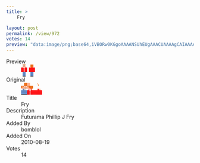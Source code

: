 ```yaml
---
title: >
    Fry

layout: post
permalink: /view/972
votes: 14
preview: "data:image/png;base64,iVBORw0KGgoAAAANSUhEUgAAACUAAAAgCAIAAAAaMSbnAAAABnRSTlMA/wD/AP5AXyvrAAABAklEQVRIiWP8//8fAwy8KZBjQAX87Ewff/4TmfCIgQiAqR0CkLWzoEi4lmJRTYxVRAMmdAHvPAbvPCxsWtnHwMDIyIjGoCJgRI4/hq2TsavyziXGLGLiD91/Vx+9IMZosgELGl9bTgLZSm05CdraR4kdkOT9Znc3mggyYPwvJAbnPPn3V4aJmeHtS4S8sDhUEA7eoga4MGmOw5I+GYTF0RnUAyj2ofgDryB17KMDGLVv1L7BbB/Lk39/MUVlGBgYGBjwSMEBshpcORVZDQue7ExMTidVDUr9l9RxBKuGeRU2BA0lUvtwTy+j9o3aN2rfwNmHUp4xMmK3HqXNj8csIrQDAOABTEdi+wVwAAAAAElFTkSuQmCC"
---
```

<dl class="side-by-side">
<dt>Preview</dt>
<dd>
    <img class="preview" src="data:image/png;base64,iVBORw0KGgoAAAANSUhEUgAAACUAAAAgCAIAAAAaMSbnAAAABnRSTlMA/wD/AP5AXyvrAAABAklEQVRIiWP8//8fAwy8KZBjQAX87Ewff/4TmfCIgQiAqR0CkLWzoEi4lmJRTYxVRAMmdAHvPAbvPCxsWtnHwMDIyIjGoCJgRI4/hq2TsavyziXGLGLiD91/Vx+9IMZosgELGl9bTgLZSm05CdraR4kdkOT9Znc3mggyYPwvJAbnPPn3V4aJmeHtS4S8sDhUEA7eoga4MGmOw5I+GYTF0RnUAyj2ofgDryB17KMDGLVv1L7BbB/Lk39/MUVlGBgYGBjwSMEBshpcORVZDQue7ExMTidVDUr9l9RxBKuGeRU2BA0lUvtwTy+j9o3aN2rfwNmHUp4xMmK3HqXNj8csIrQDAOABTEdi+wVwAAAAAElFTkSuQmCC">
</dd>
<dt>Original</dt>
<dd>
    <img class="preview" src="data:image/png;base64,iVBORw0KGgoAAAANSUhEUgAAAEAAAAAgCAYAAACinX6EAAABGUlEQVR42u2YSwrCMBCGcwRRcCXey6UncCcI7l276UX0BK6z9AYuvYELoxFSpoHmYV6TZgZ+2tBp6f91Jk3LmCWeu5UwSVzPRrHaAxuA134tmgWQ3Ty1AFIAWSsBK4BsEAgA0jkgGgCbwdRCDcD2dJVKAEhS4tAQ3PahTOtjmOsJBDUAaPibCvt6mgB8yj5WO6CsAF337pAMQnEArqYkBKhYMKoBELs10H4rbE83AcU5H8gKdL4URlnC+/qxF16xALzBW+K3TwAaBACFFoBu2FeP2WJwQ/1YD3hMz02ocgAghBHD6ABsjhdvAE4zfmKTwQCk8X/MTwZAiAgAASAABIAAtAxALmbGpMKYYzFgOtdFTr8EQlR7BXwA9dsDQWPdsHEAAAAASUVORK5CYII=">
</dd>
<dt>Title</dt>
<dd>Fry</dd>
<dt>Description</dt>
<dd>Futurama Phillip J Fry</dd>
<dt>Added By</dt>
<dd>bomblol</dd>
<dt>Added On</dt>
<dd>2010-08-19</dd>
<dt>Votes</dt>
<dd>14</dd>
</dl>
